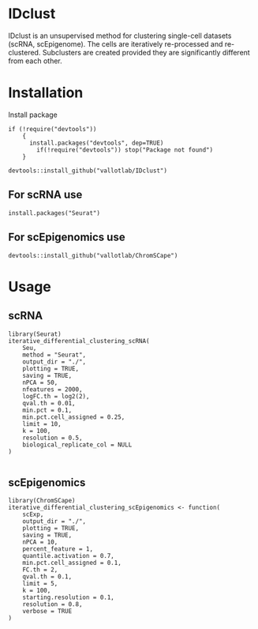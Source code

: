 # IDclust
IDclust is an unsupervised method for clustering single-cell datasets (scRNA, scEpigenome). The cells are iteratively re-processed and re-clustered. Subclusters are created provided they are significantly different from each other.

# Installation

Install package

```
if (!require("devtools"))
    {
      install.packages("devtools", dep=TRUE)
        if(!require("devtools")) stop("Package not found")
    }

devtools::install_github("vallotlab/IDclust")
```

## For scRNA use 
```
install.packages("Seurat")
```

## For scEpigenomics use

```
devtools::install_github("vallotlab/ChromSCape")
```

# Usage

## scRNA 

```
library(Seurat)
iterative_differential_clustering_scRNA(
    Seu,
    method = "Seurat",
    output_dir = "./",
    plotting = TRUE,
    saving = TRUE,
    nPCA = 50,
    nfeatures = 2000,
    logFC.th = log2(2),
    qval.th = 0.01,
    min.pct = 0.1,
    min.pct.cell_assigned = 0.25,
    limit = 10,
    k = 100,
    resolution = 0.5,
    biological_replicate_col = NULL
)
   
```

## scEpigenomics 

```
library(ChromSCape)
iterative_differential_clustering_scEpigenomics <- function(
    scExp,
    output_dir = "./",
    plotting = TRUE,
    saving = TRUE,
    nPCA = 10,
    percent_feature = 1,
    quantile.activation = 0.7,
    min.pct.cell_assigned = 0.1,
    FC.th = 2,
    qval.th = 0.1,
    limit = 5,
    k = 100,
    starting.resolution = 0.1,
    resolution = 0.8,
    verbose = TRUE
)
   
```
